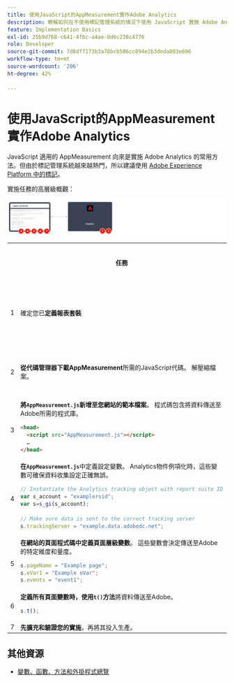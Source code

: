 ```yaml
---
title: 使用JavaScript的AppMeasurement實作Adobe Analytics
description: 瞭解如何在不使用標記管理系統的情況下使用 JavaScript 實施 Adobe Analytics。
feature: Implementation Basics
exl-id: 25b9d768-c641-4f6c-a4ae-0d6c238c4776
role: Developer
source-git-commit: 7d8df7173b3a78bcb506cc894e2b3deda003e696
workflow-type: tm+mt
source-wordcount: '206'
ht-degree: 42%

---
```


# 使用JavaScript的AppMeasurement實作Adobe Analytics

JavaScript 適用的 AppMeasurement 向來是實施 Adobe Analytics 的常用方法。但由於標記管理系統越來越熱門，所以建議使用 [Adobe Experience Platform 中的標記](../launch/overview.md)。

實施任務的高層級概觀：

![如何以Javascript的AppMeasurement實作Adobe分析，如本節所述。](../assets/appmeasurement-annotated.png)

<table>
<tr>
<th style="width:5%"></th><th style="width:75%"><b>任務</b></th><th style="width:20%"><b>更多資訊</b></th>
</tr>
<tr>
<td>1</td><td>確定您已<b>定義報表套裝</b></td><td><a href="../../admin/admin/c-manage-report-suites/report-suites-admin.md">報表套裝管理員</a></td>
</tr>
<tr>
<td>2</td><td><b>從代碼管理器下載AppMeasurement</b>所需的JavaScript代碼。 解壓縮檔案。</td><td><a href="../../admin/admin/code-manager-admin.md">程式碼管理員</a></td>
</tr>
<tr>
<td>3</td><td><b>將<code>AppMeasurement.js</code>新增至您網站的範本檔案</b>。 程式碼包含將資料傳送至Adobe所需的程式庫。

```html
<head>
  <script src="AppMeasurement.js"></script>
  …
</head>
```

</td><td></td>
</tr>
<tr>
<td>4</td><td><b>在<code>AppMeasurement.js</code></b>中定義設定變數。 Analytics物件例項化時，這些變數可確保資料收集設定正確無誤。

```JavaScript
// Instantiate the Analytics tracking object with report suite ID
var s_account = "examplersid";
var s=s_gi(s_account);
 
// Make sure data is sent to the correct tracking server
s.trackingServer = "example.data.adobedc.net";
```

</td><td><a href="../vars/config-vars/configuration-variables.md">設定變數</a></td>
</tr>
<tr>
<td>5</td><td><b>在網站的頁面程式碼中定義頁面層級變數</b>。 這些變數會決定傳送至Adobe的特定維度和量度。

```js
s.pageName = "Example page";
s.eVar1 = "Example eVar";
s.events = "event1";
```

</td><td><a href="../vars/page-vars/page-variables.md">頁面變數</a></td>
</tr>
<tr>
<td>6</td><td><b>定義所有頁面變數時，使用<code>t()</code>方法</b>將資料傳送至Adobe。

```js
s.t();
```

</td><td><a href="../vars/functions/t-method.md">t()方法</a></td>
</tr>
<tr>
<td>7</td><td><b>先擴充和驗證您的實施</b>，再將其投入生產。</b></td><td></td>
</tr>
</table>

## 其他資源

- [變數、函數、方法和外掛程式總覽](../vars/overview.md)
